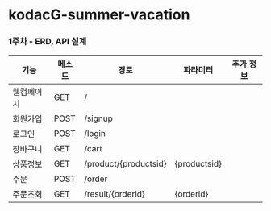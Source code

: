 # kodacG-summer-vacation

### 1주차 - ERD, API 설계

| 기능       | 메소드 | 경로               | 파라미터         | 추가 정보 |
|------------|--------|--------------------|------------------|-----------|
| 웰컴페이지 | GET    | /                  |                  |           |
| 회원가입   | POST   | /signup            |                  |           |
| 로그인     | POST   | /login             |                  |           |
| 장바구니   | GET    | /cart              |                  |           |
| 상품정보   | GET    | /product/{productsid} | {productsid}   |           |
| 주문       | POST   | /order             |                  |           |
| 주문조회   | GET    | /result/{orderid}  | {orderid}        |           |
